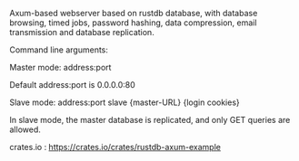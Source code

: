 Axum-based webserver based on rustdb database, with database browsing, timed jobs, password hashing, data compression, email transmission and database replication.

Command line arguments:

Master mode: address:port 

Default address:port is 0.0.0.0:80

Slave mode: address:port slave {master-URL} {login cookies}

In slave mode, the master database is replicated, and only GET queries are allowed.

crates.io : https://crates.io/crates/rustdb-axum-example